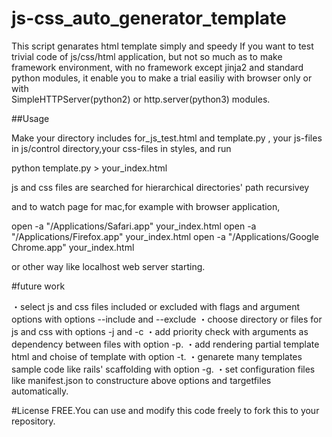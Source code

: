 # js-css_auto_generator_template
This script genarates html template simply and speedy
If you want to test trivial code of js/css/html application,
but not so much as to make framework environment,
with no framework except jinja2 and standard python modules,
it enable you to make a trial easiliy with browser only or with  
SimpleHTTPServer(python2) or http.server(python3) modules.

##Usage

Make your directory includes for_js_test.html and template.py ,
your js-files in js/control directory,your css-files in styles,
and run 

python template.py > your_index.html

js and css files are searched for hierarchical directories' path recursivey

and  to watch page for mac,for example with browser application,

open -a "/Applications/Safari.app" your_index.html
open -a "/Applications/Firefox.app" your_index.html
open -a "/Applications/Google Chrome.app" your_index.html

or other way like localhost web server starting.


#future work

・select js and css files included or excluded with flags and argument options with options --include and --exclude
・choose directory or files for js and css with options -j and -c
・add priority check with arguments as dependency between files with option -p.
・add rendering partial template html and choise of template with option -t. 
・genarete many templates sample code like rails' scaffolding with option -g.
・set configuration files like manifest.json to constructure above options and targetfiles automatically.

#License 
FREE.You can use and modify this code freely to fork this to your repository.
